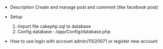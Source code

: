 - Description 
  Create and manage post and comment (like facebook post)
  
- Setup
	1) Import file cakephp.sql to database
	2) Config database : /app/Config/database.php 

- How to use
	login with account admin/11020071 or register new account
